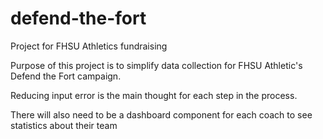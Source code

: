 # defend-the-fort
Project for FHSU Athletics fundraising

Purpose of this project is to simplify data collection for FHSU Athletic's Defend the Fort campaign.

Reducing input error is the main thought for each step in the process.

There will also need to be a dashboard component for each coach to see statistics about their team
